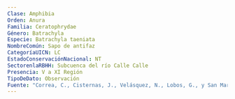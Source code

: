 ```yaml
---
Clase: Amphibia
Orden: Anura
Familia: Ceratophrydae
Género: Batrachyla
Especie: Batrachyla taeniata
NombreComún: Sapo de antifaz
CategoríaUICN: LC
EstadoConservaciónNacional: NT
SectorenlaRBHH: Subcuenca del río Calle Calle
Presencia: V a XI Región
TipoDeDato: Observación
Fuente: "Correa, C., Cisternas, J., Velásquez, N., Lobos, G., y San Martín-Órdenes, J. (2014). Distribution extension, new records and historical occurrence of Batrachyla taeniata (Girard, 1854)(Anura: Batrachylidae) in Chile. Herpetology Notes, 7, 703-706."
---
```

